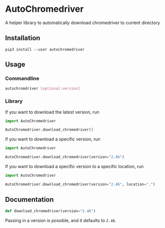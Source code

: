 # AutoChromedriver
A helper library to automatically download chromedriver to current directory

## Installation

```
pip3 install --user autochromedriver
```

## Usage

### Commandline

```bash
autochromdriver [optional:version]
```

### Library
If you want to download the latest version, run 
```python
import AutoChromedriver

AutoChromedriver.download_chromedriver()
```
If you want to download a specific version, run
```python
import AutoChromedriver

AutoChromedriver.download_chromedriver(version="2.46")
```
If you want to download a specific version to a specific location, run 
```python
import AutoChromedriver

AutoChromedriver.download_chromedriver(version="2.46", location=".")
```

## Documentation
```python
def download_chromedriver(version="2.46")
```
Passing in a version is possible, and it defaults to `2.46`.
